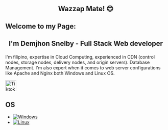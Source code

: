 ##  <p align="center">Wazzap Mate! 😊 </p>

## Welcome to my Page:
##  <p align="center"> I'm Demjhon Snelby - Full Stack Web developer </p>
I'm filipino, expertise in Cloud Computing, experienced in CDN (control nodes, storage nodes, delivery nodes, and origin servers). Database Management. I'm also expert when it comes to web server configurations like Apache and Nginx both Windows and Linux OS.

<a href="https://tiktok.com/@demjhonsnelby" target="_blank">
  <img src="https://img.uxwing.com/wp-content/themes/uxwing/download/brands-social-media/tiktok-app-icon.svg" alt="Tiktok" width="34" height="34">
</a>





## OS
- [![Windows](https://img.uxwing.com/wp-content/themes/uxwing/download/brands-social-media/windows-icon.svg)](https://github.com/sample)
- [![Linux](https://img.uxwing.com/wp-content/themes/uxwing/download/brands-social-media/linux-icon.svg)](https://github.com/sample)





